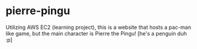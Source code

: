 # pierre-pingu
Utilizing AWS EC2 (learning project), this is a website that hosts a pac-man like game, but the main character is Pierre the Pingu! [he's a penguin duh :p]
